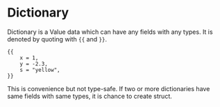 # Dictionary

Dictionary is a Value data which can have any fields with any types.
It is denoted by quoting with `{{` and `}}`.

```rust,noplaypen
{{
    x = 1,
    y = -2.3,
    s = "yellow",
}}
```

This is convenience but not type-safe.
If two or more dictionaries have same fields with same types,
it is chance to create struct.
